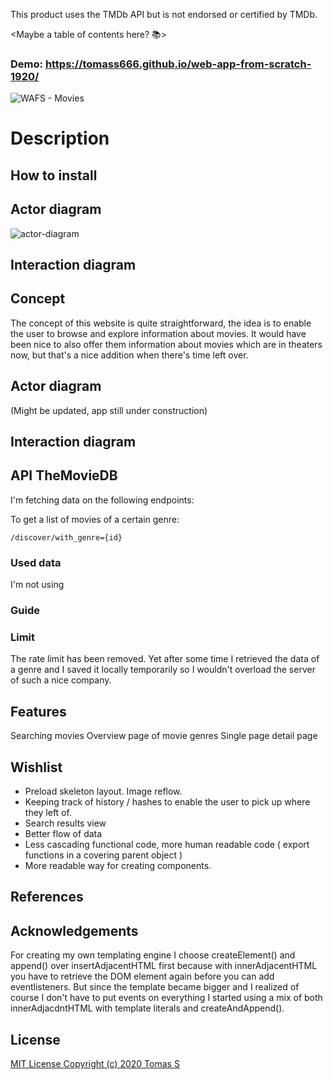 This product uses the TMDb API but is not endorsed or certified by TMDb.

<Maybe a table of contents here? 📚>

### Demo: https://tomass666.github.io/web-app-from-scratch-1920/

![WAFS - Movies](https://user-images.githubusercontent.com/49723502/74514641-4b9d7180-4f0d-11ea-894b-5f32e328dcfc.png)

# Description

## How to install

## Actor diagram

![actor-diagram](https://user-images.githubusercontent.com/49723502/74514450-de89dc00-4f0c-11ea-88cb-9e92d2cf906b.png)


## Interaction diagram

## Concept
The concept of this website is quite straightforward, the idea is to enable the user to browse and explore information about movies. 
It would have been nice to also offer them information about movies which are in theaters now, but that's a nice addition when there's time left over. 


## Actor diagram
(Might be updated, app still under construction)
## Interaction diagram

## API TheMovieDB
I'm fetching data on the following endpoints:

To get a list of movies of a certain genre:
```
/discover/with_genre={id}
```

### Used data
I'm not using 

### Guide

### Limit
The rate limit has been removed. Yet after some time I retrieved the data of a genre and I saved it locally temporarily so I wouldn't overload the server of such a nice company. 

## Features
Searching movies
Overview page of movie genres
Single page detail page

## Wishlist
* Preload skeleton layout. Image reflow.
* Keeping track of history / hashes to enable the user to pick up where they left of.
* Search results view
* Better flow of data
* Less cascading functional code, more human readable code ( export functions in a covering parent object )
* More readable way for creating components.

## References

## Acknowledgements
For creating my own templating engine I choose createElement() and append() over insertAdjacentHTML first because with innerAdjacentHTML you have to retrieve the DOM element again before you can add eventlisteners. 
But since the template became bigger and I realized of course I don't have to put events on everything I started using a mix of both innerAdjacdntHTML with template literals and createAndAppend().

## License

[MIT License Copyright (c) 2020 Tomas S](https://github.com/TomasS666/web-app-from-scratch-1920/blob/master/LICENSE)

